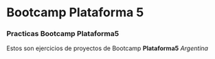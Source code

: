 # Bootcamp Plataforma 5
### Practicas Bootcamp Plataforma5

Estos son ejercicios de proyectos de Bootcamp **Plataforma5** _Argentina_
